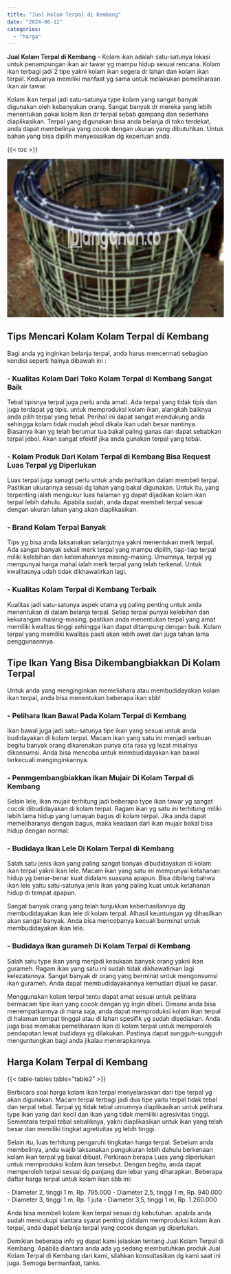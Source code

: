 ```yaml
---
title: "Jual Kolam Terpal di Kembang"
date: "2024-06-12"
categories: 
  - "harga"
---
```


**Jual Kolam Terpal di Kembang** – Kolam ikan adalah satu-satunya lokasi untuk penampungan ikan air tawar yg mampu hidup sesuai rencana. Kolam ikan terbagi jadi 2 tipe yakni kolam ikan segera dr lahan dan kolam ikan terpal. Keduanya memiliki manfaat yg sama untuk melakukan pemeliharaan ikan air tawar.

Kolam ikan terpal jadi satu-satunya type kolam yang sangat banyak digunakan oleh kebanyakan orang. Sangat banyak dr mereka yang lebih menentukan pakai kolam ikan dr terpal sebab gampang dan sederhana diaplikasikan. Terpal yang digunakan bisa anda belanja di toko terdekat, anda dapat membelinya yang cocok dengan ukuran yang dibutuhkan. Untuk bahan yang bisa dipilih menyesuaikan dg keperluan anda.

{{< toc >}}

![Jual Kolam Terpal di Kembang](/images/jual-kolam-terpal-60.png)

## Tips Mencari Kolam Kolam Terpal di Kembang

Bagi anda yg inginkan belanja terpal, anda harus mencermati sebagian kondisi seperti halnya dibawah ini :

### \- Kualitas Kolam Dari Toko Kolam Terpal di Kembang Sangat Baik

Tebal tipisnya terpal juga perlu anda amati. Ada terpal yang tidak tipis dan juga terdapat yg tipis. untuk memproduksi kolam ikan, alangkah baiknya anda pilih terpal yang tebal. Perihal ini dapat sangat mendukung anda sehingga kolam tidak mudah jebol dikala ikan udah besar nantinya. Biasanya ikan yg telah berumur tua bakal paling ganas dan dapat sebabkan terpal jebol. Akan sangat efektif jika anda gunakan terpal yang tebal.

### \- Kolam Produk Dari Kolam Terpal di Kembang Bisa Request Luas Terpal yg Diperlukan

Luas terpal juga sanagt perlu untuk anda perhatikan dalam membeli terpal. Pastikan ukurannya sesuai dg lahan yang bakal digunakan. Untuk itu, yang terpenting ialah mengukur luas halaman yg dapat dijadikan kolam ikan terpal lebih dahulu. Apabila sudah, anda dapat membeli terpal sesuai dengan ukuran lahan yang akan diaplikasikan.

### \- Brand Kolam Terpal Banyak

Tips yg bisa anda laksanakan selanjutnya yakni menentukan merk terpal. Ada sangat banyak sekali merk terpal yang mampu dipilih, tiap-tiap terpal miliki kelebihan dan kelemahannya masing-masing. Umumnya, terpal yg mempunyai harga mahal ialah merk terpal yang telah terkenal. Untuk kwalitasnya udah tidak dikhawatirkan lagi.

### \- Kualitas Kolam Terpal di Kembang Terbaik

Kualitas jadi satu-satunya aspek utama yg paling penting untuk anda menentukan di dalam belanja terpal. Setiap terpal punyai kelebihan dan kekurangan masing-masing, pastikan anda menentukan terpal yang amat memiliki kwalitas tinggi sehingga ikan dapat ditampung dengan baik. Kolam terpal yang memiliki kwalitas pasti akan lebih awet dan juga tahan lama penggunaannya.

## Tipe Ikan Yang Bisa Dikembangbiakkan Di Kolam Terpal

Untuk anda yang menginginkan memeliahara atau membudidayakan kolam ikan terpal, anda bisa menentukan beberapa ikan sbb!

### \- Pelihara Ikan Bawal Pada Kolam Terpal di Kembang

Ikan bawal juga jadi satu-satunya tipe ikan yang sesuai untuk anda budidayakan di kolam terpal. Macam ikan yang satu ini menjadi serbuan begitu banyak orang dikarenakan punya cita rasa yg lezat misalnya dikonsumsi. Anda bisa mencoba untuk membudidayakan kan bawal terkecuali menginginkannya.

### \- Penmgembangbiakkan Ikan Mujair Di Kolam Terpal di Kembang

Selain lele, ikan mujair terhitung jadi beberapa type ikan tawar yg sangat cocok dibudidayakan di kolam terpal. Ragam ikan yg satu ini terhitung miliki lebih lama hidup yang lumayan bagus di kolam terpal. Jika anda dapat memeliharanya dengan bagus, maka keadaan dari ikan mujair bakal bisa hidup dengan normal.

### \- Budidaya Ikan Lele Di Kolam Terpal di Kembang

Salah satu jenis ikan yang paling sangat banyak dibudidayakan di kolam ikan terpal yakni ikan lele. Macam ikan yang satu ini mempunyai ketahanan hidup yg benar-benar kuat didalam suasana apapun. Bisa dibilang bahwa ikan lele yaitu satu-satunya jenis ikan yang paling kuat untuk ketahanan hidup di tempat apapun.

Sangat banyak orang yang telah tunjukkan keberhasilannya dg membudidayakan ikan lele di kolam terpal. Alhasil keuntungan yg dihasilkan akan sangat banyak. Anda bisa mencobanya kecuali berminat untuk membudidayakan ikan lele.

### \- Budidaya Ikan gurameh Di Kolam Terpal di Kembang

Salah satu type ikan yang menjadi kesukaan banyak orang yakni ikan gurameh. Ragam ikan yang satu ini sudah tidak dikhawatirkan lagi kelezatannya. Sangat banyak dr orang yang berminat untuk mengonsumsi ikan gurameh. Anda dapat membudidayakannya kemudian dijual ke pasar.

Menggunakan kolam terpal tentu dapat amat sesuai untuk pelihara bermacam tipe ikan yang cocok dengan yg ingin dibeli. Dimana anda bisa menempatkannya di mana saja, anda dapat memproduksi kolam ikan terpal di halaman tempat tinggal atau di lahan spesifik yg sudah disediakan. Anda juga bisa memakai pemeliharaan ikan di kolam terpal untuk memperoleh pendapatan lewat budidaya yg dilakukan. Pastinya dapat sungguh-sungguh menguntungkan bagi anda jikalau menerapkannya.

## Harga Kolam Terpal di Kembang

{{< table-tables table="table2" >}}

Berbicara soal harga kolam ikan terpal menyelaraskan dari tipe terpal yg akan digunakan. Macam terpal terbagi jadi dua tipe yaitu terpal tidak tebal dan terpal tebal. Terpal yg tidak tebal umumnya diaplikasikan untuk pelihara type ikan yang dari kecil dan ikan yang tidak memiliki agresivitas tinggi. Sementara terpal tebal sebaliknya, yakni diaplikasikan untuk ikan yang telah besar dan memiliki tingkat agretivitas yg lebih tinggi.

Selain itu, luas terhitung pengaruhi tingkatan harga terpal. Sebelum anda membelinya, anda wajib laksanakan pengukuran lebih dahulu berkenaan kolam ikan terpal yg bakal dibuat. Perkiraan berapa Luas yang diperlukan untuk memproduksi kolam ikan tersebut. Dengan begitu, anda dapat memperoleh terpal sesuai dg panjang dan lebar yang diharapkan. Beberapa daftar harga terpal untuk kolam ikan sbb ini:

\- Diameter 2, tinggi 1 m, Rp. 795.000 - Diameter 2,5, tinggi 1 m, Rp. 940.000 - Diameter 3, tinggi 1 m, Rp. 1 juta - Diameter 3,5, tinggi 1 m, Rp. 1.260.000

Anda bisa membeli kolam ikan terpal sesuai dg kebutuhan. apabila anda sudah mencukupi siantara syarat penting didalam memproduksi kolam ikan terpal, anda dapat belanja terpal yang cocok dengan yg diperlukan.

Demikian beberapa info yg dapat kami jelaskan tentang Jual Kolam Terpal di Kembang. Apabila diantara anda ada yg sedang membutuhkan produk Jual Kolam Terpal di Kembang dari kami, silahkan konsultasikan dg kami saat ini juga. Semoga bermanfaat, tanks.
